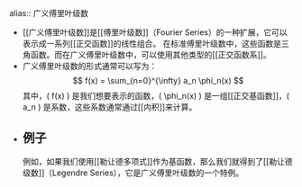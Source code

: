 alias:: 广义傅里叶级数

- [[广义傅里叶级数]]是[[傅里叶级数]]（Fourier Series）的一种扩展，它可以表示成一系列[[正交函数]]的线性组合。
  在标准傅里叶级数中，这些函数是三角函数。而在广义傅里叶级数中，可以使用其他类型的[[正交函数系]]。
- 广义傅里叶级数的形式通常可以写为：
  $$ f(x) = \sum_{n=0}^{\infty} a_n \phi_n(x) $$
  其中，\( f(x) \) 是我们想要表示的函数，\( \phi_n(x) \) 是一组[[正交基函数]]，\( a_n \) 是系数，这些系数通常通过[[内积]]来计算。
- ## 例子
  例如，如果我们使用[[勒让德多项式]]作为基函数，那么我们就得到了[[勒让德级数]]（Legendre Series），它是广义傅里叶级数的一个特例。